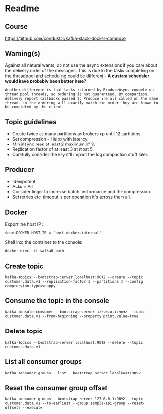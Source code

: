 # Readme

## Course
https://github.com/conduktor/kafka-stack-docker-compose

## Warning(s)
Against all natural wants, do not use the async extensions if you care about the delivery order of the messages. 
This is due to the tasks completing on the threadpool and scheduling could be different - **A custom scheduler would have probably been better here?**

```
Another difference is that tasks returned by ProduceAsync compete on thread pool threads, so ordering is not guaranteed. By comparison, delivery report callbacks passed to Produce are all called on the same thread, so the ordering will exactly match the order they are known to be completed by the client.
```

## Topic guidelines

- Create twice as many partitions as brokers up until 12 partitions.
- Set compression - Helps with latency.
- Min.insync reps at least 2 maximum of 3.
- Replication factor of at least 3 at most 5.
- Carefully consider the key it'll impact the log compaction stuff later.

## Producer

- Idempotent
- Acks = All
- Consider linger to increase batch performance and the compression.
- Set retries etc, timeout is per operation it's across them all.

## Docker

Export the host IP :
```
$env:DOCKER_HOST_IP = 'host.docker.internal'
```

Shell into the container to the console:
```
docker exec -it kafka0 bash
```

## Create topic
```
kafka-topics --bootstrap-server localhost:9092 --create --topic customer.data.v1 --replication-factor 1 --partitions 3 --config compression.type=snappy
```

## Consume the topic in the console
```
kafka-console-consumer --bootstrap-server 127.0.0.1:9092 --topic customer.data.v1 --from-beginning --property print.value=true
```

## Delete topic
```
kafka-topics --bootstrap-server localhost:9092 --delete --topic customer.data.v1
```

## List all consumer groups
```
kafka-consumer-groups --list --bootstrap-server localhost:9092
```

## Reset the consumer group offset
```
kafka-consumer-groups --bootstrap-server 127.0.0.1:9092 --topic customer.data.v1 --to-earliest --group sample-api-group --reset-offsets --execute
```